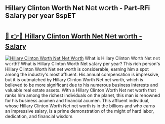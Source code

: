 ## Hillary Clinton Worth Net N𝚎t w𝚘rth - Part-RFi S𝚊lary per year SspET

# <h2><a href="http://gc2208.nevu.top/?p=Hillary+Clinton+Worth+Net">🔗 👉🔴 Hillary Clinton Worth Net N𝚎t w𝚘rth - S𝚊lary</a></h2>

[![Hillary Clinton Worth Net N𝚎t W𝚘rth](https://i.imgur.com/Oavwk0R.jpeg)](http://gc2208.nevu.top/?p=Hillary+Clinton+Worth+Net)
What is Hillary Clinton Worth Net n𝚎t w𝚘rth? What is Hillary Clinton Worth Net s𝚊lary per year?
This rich person's Hillary Clinton Worth Net net worth is considerable, earning him a spot among the industry's most affluent. His annual compensation is impressive, but it is outmatched by Hillary Clinton Worth Net net worth, which is believed to be more significant due to his numerous business interests and valuable real estate assets. With a Hillary Clinton Worth Net net worth that ranks him among the richest individuals on the planet, this man is renowned for his business acumen and financial acumen. This affluent individual, whose Hillary Clinton Worth Net net worth is in the billions and who earns an impressive salary, is a prime demonstration of the might of hard labor, dedication, and financial wisdom.
